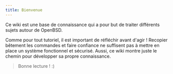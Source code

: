 ```yaml
---
title: Bienvenue
---
```


Ce wiki est une base de connaissance qui a pour but de traiter différents sujets autour de OpenBSD.

Comme pour tout tutoriel, il est important de réfléchir avant d'agir ! Recopier bêtement les commandes et faire confiance ne suffisent pas à mettre en place un système fonctionnel et sécurisé. Aussi, ce wiki montre juste le chemin pour développer sa propre connaissance. 

> Bonne lecture ! :)